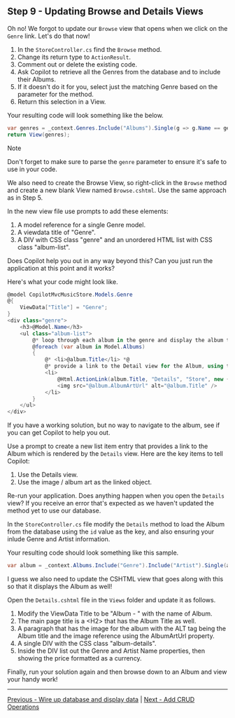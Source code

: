 ## Step 9 - Updating Browse and Details Views

Oh no! We forgot to update our `Browse` view that opens when we click on the `Genre` link. Let's do that now!

1. In the `StoreController.cs` find the `Browse` method.
2. Change its return type to `ActionResult`.
3. Comment out or delete the existing code.
4. Ask Copilot to retrieve all the Genres from the database and to include their Albums.
5. If it doesn't do it for you, select just the matching Genre based on the parameter for the method.
6. Return this selection in a View. 

Your resulting code will look something like the below.

  ```csharp
  var genres = _context.Genres.Include("Albums").Single(g => g.Name == genre);
  return View(genres);
  ```

> [!NOTE]
> Don't forget to make sure to parse the `genre` parameter to ensure it's safe to use in your code.

We also need to create the Browse View, so right-click in the `Browse` method and create a new blank View named `Browse.cshtml`. Use the same approach as in Step 5.

In the new view file use prompts to add these elements:

1. A model reference for a single Genre model.
2. A viewdata title of "Genre".
3. A DIV with CSS class "genre" and an unordered HTML list with CSS class "album-list".

Does Copilot help you out in any way beyond this? Can you just run the application at this point and it works?

Here's what your code might look like.

```csharp
@model CopilotMvcMusicStore.Models.Genre
@{
    ViewData["Title"] = "Genre";
}
<div class="genre">
	<h3>@Model.Name</h3>
	<ul class="album-list">
		@* loop through each album in the genre and display the album title *@
		@foreach (var album in Model.Albums)
		{
			@* <li>@album.Title</li> *@
			@* provide a link to the Detail view for the Album, using the artwork as the item linked *@
            <li>
				@Html.ActionLink(album.Title, "Details", "Store", new { id = album.AlbumId }, new { @class = "album-link" })
				<img src="@album.AlbumArtUrl" alt="@album.Title" />
            </li>
		}
	</ul>
</div>
```

If you have a working solution, but no way to navigate to the album, see if you can get Copilot to help you out. 

Use a prompt to create a new list item entry that provides a link to the Album which is rendered by the `Details` view. Here are the key items to tell Copilot:

1. Use the Details view.
2. Use the image / album art as the linked object.

Re-run your application. Does anything happen when you open the `Details` view? If you receive an error that's expected as we haven't updated the method yet to use our database.

In the `StoreController.cs` file modify the `Details` method to load the Album from the database using the `id` value as the key, and also ensuring your inlude Genre and Artist information.

Your resulting code should look something like this sample.

```csharp
var album = _context.Albums.Include("Genre").Include("Artist").Single(a => a.AlbumId == id);
```

I guess we also need to update the CSHTML view that goes along with this so that it displays the Album as well!

Open the `Details.cshtml` file in the `Views` folder and update it as follows.

1. Modify the ViewData Title to be "Album - " with the name of Album.
2. The main page title is a \<H2\> that has the Album Title as well.
3. A paragraph that has the image for the album with the ALT tag being the Album title and the image reference using the AlbumArtUrl property.
4. A single DIV with the CSS class "album-details".
5. Inside the DIV list out the Genre and Artist Name properties, then showing the price formatted as a currency.

Finally, run your solution again and then browse down to an Album and view your handy work!

----

[Previous - Wire up database and display data](08-Step08.md)  | [Next - Add CRUD Operations](10-Step10.md)
